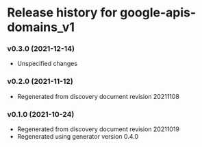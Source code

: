 # Release history for google-apis-domains_v1

### v0.3.0 (2021-12-14)

* Unspecified changes

### v0.2.0 (2021-11-12)

* Regenerated from discovery document revision 20211108

### v0.1.0 (2021-10-24)

* Regenerated from discovery document revision 20211019
* Regenerated using generator version 0.4.0

